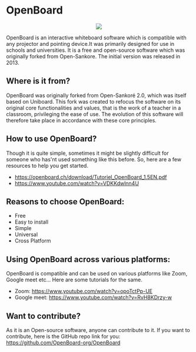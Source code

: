 # OpenBoard

<p align="center">
  <img  src="https://upload.wikimedia.org/wikipedia/commons/thumb/f/f7/OpenBoard.png/800px-OpenBoard.png">
</p>

OpenBoard is an interactive whiteboard software which is compatible with any projector and pointing device.It was primarily designed for use in schools and universities. It is a free and open-source software which was originally forked from Open-Sankore. The initial version was released in 2013.

## Where is it from?

OpenBoard was originally forked from Open-Sankoré 2.0, which was itself based on Uniboard. This fork was created to refocus the software on its original core functionalities and values, that is the work of a teacher in a classroom, privileging the ease of use. The evolution of this software will therefore take place in accordance with these core principles.

## How to use OpenBoard?

Though it is quite simple, sometimes it might be slightly difficult for someone who has'nt used something like this before. So, here are a few resources to help you get started.
- https://openboard.ch/download/Tutoriel_OpenBoard_1.5EN.pdf
- https://www.youtube.com/watch?v=VDKKdwlnn4U

## Reasons to choose OpenBoard:

- Free
- Easy to install
- Simple
- Universal
- Cross Platform

## Using OpenBoard across various platforms:

OpenBoard is compatible and can be used on various platforms like Zoom, Google meet etc... Here are some tutorials for the same.
- Zoom: https://www.youtube.com/watch?v=opoTctPp-UE
- Google meet: https://www.youtube.com/watch?v=RvH8KDrzy-w



## Want to contribute?

As it is an Open-source software, anyone can contribute to it. If you want to contribute, here is the GitHub repo link for you: https://github.com/OpenBoard-org/OpenBoard


